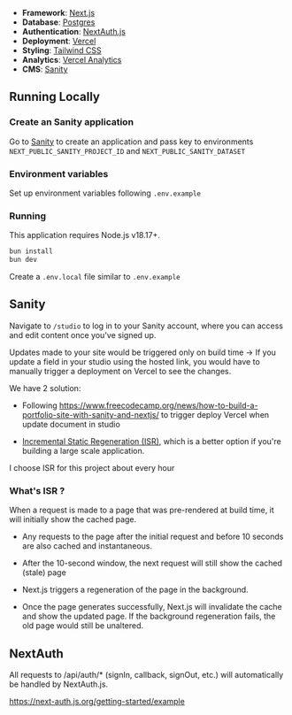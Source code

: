- **Framework**: [Next.js](https://nextjs.org/)
- **Database**: [Postgres](https://vercel.com/postgres)
- **Authentication**: [NextAuth.js](https://next-auth.js.org)
- **Deployment**: [Vercel](https://vercel.com)
- **Styling**: [Tailwind CSS](https://tailwindcss.com)
- **Analytics**: [Vercel Analytics](https://vercel.com/analytics)
- **CMS**: [Sanity](https://www.sanity.io/)

## Running Locally

### Create an Sanity application

Go to [Sanity](https://www.sanity.io) to create an application and pass key to environments `NEXT_PUBLIC_SANITY_PROJECT_ID` and `NEXT_PUBLIC_SANITY_DATASET`

### Environment variables

Set up environment variables following `.env.example`

### Running

This application requires Node.js v18.17+.

```bash
bun install
bun dev
```

Create a `.env.local` file similar to `.env.example`

## Sanity

Navigate to `/studio` to log in to your Sanity account, where you can access and edit content once you've signed up.

Updates made to your site would be triggered only on build time → If you update a field in your studio using the hosted link, you would have to manually trigger a deployment on Vercel to see the changes.

We have 2 solution: 
- Following https://www.freecodecamp.org/news/how-to-build-a-portfolio-site-with-sanity-and-nextjs/ to trigger deploy Vercel when update document in studio

- [Incremental Static Regeneration (ISR)](https://nextjs.org/docs/pages/building-your-application/data-fetching/incremental-static-regeneration), which is a better option if you're building a large scale application.

I choose ISR for this project about every hour 

### What's ISR ?

When a request is made to a page that was pre-rendered at build time, it will initially show the cached page.

- Any requests to the page after the initial request and before 10 seconds are also cached and instantaneous.

- After the 10-second window, the next request will still show the cached (stale) page

- Next.js triggers a regeneration of the page in the background.

- Once the page generates successfully, Next.js will invalidate the cache and show the updated page. If the background regeneration fails, the old page would still be unaltered.

## NextAuth

All requests to /api/auth/* (signIn, callback, signOut, etc.) will automatically be handled by NextAuth.js.

https://next-auth.js.org/getting-started/example

